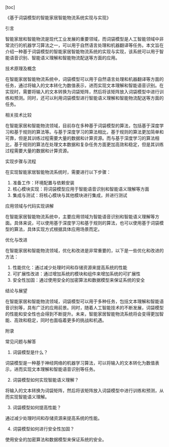 
[toc]                    
                
                
《基于词袋模型的智能家居智能物流系统实现与实现》

引言

智能家居和智能物流是现代工业发展的重要领域，而词袋模型是人工智能领域中非常流行的机器学习算法之一，可以用于自然语言处理和机器翻译等任务。本文旨在介绍一种基于词袋模型的智能家居智能物流系统的实现与实现，该系统可以用于智能语音识别、智能语义理解和智能物流配送等方面的应用。

技术原理及概念

在智能家居智能物流系统中，词袋模型可以用于自然语言处理和机器翻译等方面的任务，通过将输入的文本转化为数值表示，进而实现文本理解和智能语音识别。在实现时，需要将输入的文本转换为词袋矩阵，然后将该矩阵放入词袋模型中进行训练和预测。同时，还可以利用词袋模型进行智能语义理解和智能物流配送等方面的任务。

相关技术比较

在智能家居和智能物流领域，目前存在多种基于词袋模型的算法，包括基于深度学习和基于规则的算法等。与基于深度学习的算法相比，基于规则的算法更加简单和可靠，但是其训练过程需要大量的数据和计算资源。而与基于深度学习的算法相比，基于规则的算法在处理文本数据和复杂任务方面更加高效和稳定，但是其训练过程需要大量的数据和计算资源。

实现步骤与流程

在实现智能家居智能物流系统时，需要进行以下步骤：

1. 准备工作：环境配置与依赖安装
2. 核心模块实现：将词袋模型应用于智能语音识别和智能语义理解等方面
3. 集成与测试：将核心模块与其他模块进行集成，并进行测试

应用领域与代码实现讲解

在智能家居智能物流系统中，主要应用领域为智能语音识别和智能语义理解等方面。具体来说，可以使用基于深度学习和基于规则的算法，也可以使用基于词袋模型的算法，具体实现方式根据具体应用场景而定。

优化与改进

在智能家居和智能物流领域，优化和改进是非常重要的，以下是一些优化和改进的方法：

1. 性能优化：通过减少处理时间和存储资源来提高系统的性能
2. 可扩展性改进：通过增加系统的模块和组件来增加系统的可扩展性
3. 安全性加固：通过使用安全的加密算法和数据模型来保证系统的安全

结论与展望

在智能家居和智能物流领域，词袋模型可以用于多种任务，包括文本理解和智能语音识别等，具有广泛的应用前景。同时，随着人工智能技术的不断发展，词袋模型的性能和安全性也会得到不断提升。未来，智能家居智能物流系统将会变得更加智能、高效和稳定，同时也面临着更多的挑战和机遇。

附录

常见问题与解答

1. 词袋模型是什么？

词袋模型是一种基于神经网络的机器学习算法，可以将输入的文本转化为数值表示，进而实现文本理解和智能语音识别等任务。

2. 词袋模型如何实现智能语义理解？

将输入的文本转换为词袋矩阵，然后将该矩阵放入词袋模型中进行训练和预测，从而实现智能语义理解。

3. 词袋模型如何提高性能？

通过减少处理时间和存储资源来提高系统的性能。

4. 词袋模型如何进行安全性加固？

使用安全的加密算法和数据模型来保证系统的安全。

